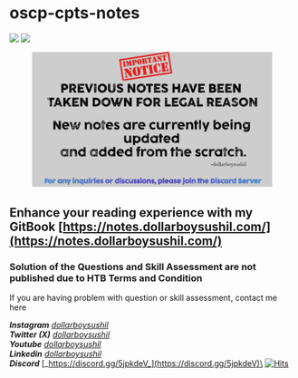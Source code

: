 # oscp-cpts-notes

<img src="https://images.credly.com/images/ec81134d-e80b-4eb5-ae07-0eb8e1a60fcd/image.png" width="200"/> <img src="https://academy.hackthebox.com/storage/exam_badges/312krCbLBwwnMN1uaOXohoEjSE6Fb8ljaXi7B4zL.png" width="200"/>


<figure><img src=".gitbook/assets/notes-legal.png" alt=""><figcaption></figcaption></figure>

## Enhance your reading experience with my GitBook [https://notes.dollarboysushil.com/](https://notes.dollarboysushil.com/)

### Solution of the Questions and Skill Assessment are not published due to HTB Terms and Condition <a href="#solution-of-the-questions-and-skill-assessment-are-not-published-due-to-htb-terms-and-condition" id="solution-of-the-questions-and-skill-assessment-are-not-published-due-to-htb-terms-and-condition"></a>

If you are having problem with question or skill assessment, contact me here

_**Instagram**_ [_dollarboysushil_](https://instagram.com/dollarboysushil)\
_**Twitter (X)**_ [_dollarboysushil_](https://twitter.com/dollarboysushil)\
_**Youtube**_ [_dollarboysushil_](https://youtube.com/dollarboysushil)\
_**Linkedin**_ [_dollarboysushil_](https://www.linkedin.com/in/dollarboysushil/)\
_**Discord**_ [_https://discord.gg/5jpkdeV_](https://discord.gg/5jpkdeV)\
[![Hits](https://hits.seeyoufarm.com/api/count/incr/badge.svg?url=https%3A%2F%2Fgithub.com%2Fdollarboysushil%2Foscp-cpts-notes\&count\_bg=%2379C83D\&title\_bg=%23555555\&icon=\&icon\_color=%23E7E7E7\&title=hits\&edge\_flat=false)](https://hits.seeyoufarm.com)
